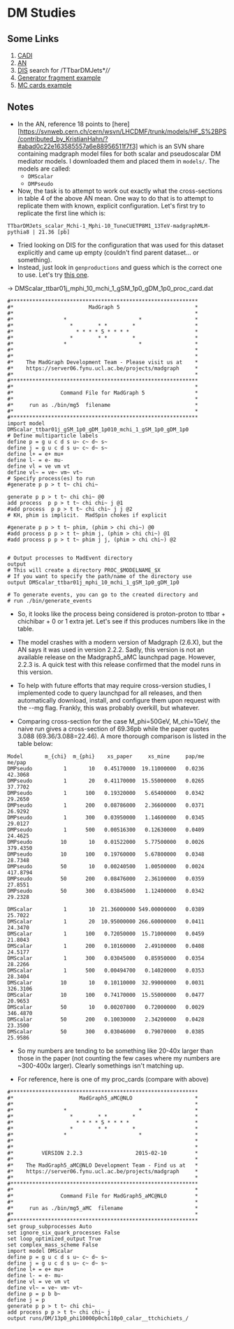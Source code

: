 # DM Studies


## Some Links
  1. [CADI](http://cms.cern.ch/iCMS/analysisadmin/cadilines?id=1824&ancode=EXO-16-049&tp=an&line=EXO-16-049)
  2. [AN](http://cms.cern.ch/iCMS/jsp/db_notes/noteInfo.jsp?cmsnoteid=CMS%20AN-2016/417)
  3. [DIS](http://uaf-8.t2.ucsd.edu/~namin/dis/) search for /TTbarDMJets*/*/*
  4. [Generator fragment example](https://cms-pdmv.cern.ch/mcm/public/restapi/requests/get_fragment/EXO-RunIISummer15wmLHEGS-01586)
  5. [MC cards example](https://github.com/cms-sw/genproductions/tree/02c6e5b080dc6e6a5d9ab8fb16b793505262e14d/bin/MadGraph5_aMCatNLO/cards/production/13TeV/DarkMatter/DMPseudo_ttbar_dilep/DMPseudoscalar_ttbar01j_mphi_100_mchi_10_gSM_1p0_gDM_1p0)


## Notes
  - In the AN, reference 18 points to [here][https://svnweb.cern.ch/cern/wsvn/LHCDMF/trunk/models/HF_S%2BPS/contributed_by_KristianHahn/?#abad0c22e163585557a6e88956511f7f3] which is an SVN share containing madgraph model files for both scalar and pseudoscalar DM mediator models. I downloaded them and placed them in `models/`. The models are called:
    - `DMScalar`
    - `DMPseudo`
  - Now, the task is to attempt to work out exactly what the cross-sections in table 4 of the above AN mean. One way to do that is to attempt to replicate them with known, explicit configuration. Let's first try to replicate the first line which is:

  `TTbarDMJets_scalar_Mchi-1_Mphi-10_TuneCUETP8M1_13TeV-madgraphMLM-pythia8 | 21.36 [pb]`

  - Tried looking on DIS for the configuration that was used for this dataset explicitly and came up empty (couldn't find parent dataset... or something).
  - Instead, just look in `genproductions` and guess which is the correct one to use. Let's try [this one](https://github.com/cms-sw/genproductions/blob/02c6e5b080dc6e6a5d9ab8fb16b793505262e14d/bin/MadGraph5_aMCatNLO/cards/production/13TeV/DarkMatter/DMScalar_ttbar/DMScalar_ttbar01j_mphi_10_mchi_1_gSM_1p0_gDM_1p0/DMScalar_ttbar01j_mphi_10_mchi_1_gSM_1p0_gDM_1p0_proc_card.dat).

-> DMScalar_ttbar01j_mphi_10_mchi_1_gSM_1p0_gDM_1p0_proc_card.dat
```
#************************************************************
#*                        MadGraph 5                        *
#*                                                          *
#*                *                       *                 *
#*                  *        * *        *                   *
#*                    * * * * 5 * * * *                     *
#*                  *        * *        *                   *
#*                *                       *                 *
#*                                                          *
#*                                                          *
#*    The MadGraph Development Team - Please visit us at    *
#*    https://server06.fynu.ucl.ac.be/projects/madgraph     *
#*                                                          *
#************************************************************
#*                                                          *
#*               Command File for MadGraph 5                *
#*                                                          *
#*     run as ./bin/mg5  filename                           *
#*                                                          *
#************************************************************
import model DMScalar_ttbar01j_gSM_1p0_gDM_1p010_mchi_1_gSM_1p0_gDM_1p0
# Define multiparticle labels
define p = g u c d s u~ c~ d~ s~
define j = g u c d s u~ c~ d~ s~
define l+ = e+ mu+
define l- = e- mu-
define vl = ve vm vt
define vl~ = ve~ vm~ vt~
# Specify process(es) to run
#generate p p > t t~ chi chi~

generate p p > t t~ chi chi~ @0
add process  p p > t t~ chi chi~ j @1
#add process  p p > t t~ chi chi~ j j @2
# KH, phim is implicit.  MadSpin chokes if explicit

#generate p p > t t~ phim, (phim > chi chi~) @0
#add process p p > t t~ phim j, (phim > chi chi~) @1
#add process p p > t t~ phim j j, (phim > chi chi~) @2


# Output processes to MadEvent directory
output
# This will create a directory PROC_$MODELNAME_$X
# If you want to specify the path/name of the directory use
output DMScalar_ttbar01j_mphi_10_mchi_1_gSM_1p0_gDM_1p0

# To generate events, you can go to the created directory and
# run ./bin/generate_events
```

  - So, it looks like the process being considered is proton-proton to ttbar + chichibar + 0 or 1 extra jet. Let's see if this produces numbers like in the table.
  - The model crashes with a modern version of Madgraph (2.6.X), but the AN says it was used in version 2.2.2. Sadly, this version is not an available release on the Madgraph5_aMC launchpad page. However, 2.2.3 is. A quick test with this release confirmed that the model runs in this version.
  - To help with future efforts that may require cross-version studies, I implemented code to query launchpad for all releases, and then automatically download, install, and configure them upon request with the --mg flag. Frankly, this was probably overkill, but whatever.

  - Comparing cross-section for the case M_phi=50GeV, M_chi=1GeV, the naive run gives a cross-section of 69.36pb while the paper quotes 3.088 (69.36/3.088=22.46). A more thorough comparison is listed in the table below:

```
Model       m_{chi}  m_{phi}    xs_paper     xs_mine     pap/me   me/pap
DMPseudo          1       10   0.45170000  19.11000000   0.0236  42.3068
DMPseudo          1       20   0.41170000  15.55000000   0.0265  37.7702
DMPseudo          1      100   0.19320000   5.65400000   0.0342  29.2650
DMPseudo          1      200   0.08786000   2.36600000   0.0371  26.9292
DMPseudo          1      300   0.03950000   1.14600000   0.0345  29.0127
DMPseudo          1      500   0.00516300   0.12630000   0.0409  24.4625
DMPseudo         10       10   0.01522000   5.77500000   0.0026 379.4350
DMPseudo         10      100   0.19760000   5.67800000   0.0348  28.7348
DMPseudo         50       10   0.00240500   1.00500000   0.0024 417.8794
DMPseudo         50      200   0.08476000   2.36100000   0.0359  27.8551
DMPseudo         50      300   0.03845000   1.12400000   0.0342  29.2328

DMScalar          1       10  21.36000000 549.00000000   0.0389  25.7022
DMScalar          1       20  10.95000000 266.60000000   0.0411  24.3470
DMScalar          1      100   0.72050000  15.71000000   0.0459  21.8043
DMScalar          1      200   0.10160000   2.49100000   0.0408  24.5177
DMScalar          1      300   0.03045000   0.85950000   0.0354  28.2266
DMScalar          1      500   0.00494700   0.14020000   0.0353  28.3404
DMScalar         10       10   0.10110000  32.99000000   0.0031 326.3106
DMScalar         10      100   0.74170000  15.55000000   0.0477  20.9653
DMScalar         50       10   0.00207800   0.72000000   0.0029 346.4870
DMScalar         50      200   0.10030000   2.34200000   0.0428  23.3500
DMScalar         50      300   0.03046000   0.79070000   0.0385  25.9586
```

  - So my numbers are tending to be something like 20-40x larger than those in the paper (not counting the few cases where my numbers are ~300-400x larger). Clearly somethings isn't matching up.

  - For reference, here is one of my proc_cards (compare with above)

```
#************************************************************
#*                     MadGraph5_aMC@NLO                    *
#*                                                          *
#*                *                       *                 *
#*                  *        * *        *                   *
#*                    * * * * 5 * * * *                     *
#*                  *        * *        *                   *
#*                *                       *                 *
#*                                                          *
#*                                                          *
#*         VERSION 2.2.3                 2015-02-10         *
#*                                                          *
#*    The MadGraph5_aMC@NLO Development Team - Find us at   *
#*    https://server06.fynu.ucl.ac.be/projects/madgraph     *
#*                                                          *
#************************************************************
#*                                                          *
#*               Command File for MadGraph5_aMC@NLO         *
#*                                                          *
#*     run as ./bin/mg5_aMC  filename                       *
#*                                                          *
#************************************************************
set group_subprocesses Auto
set ignore_six_quark_processes False
set loop_optimized_output True
set complex_mass_scheme False
import model DMScalar
define p = g u c d s u~ c~ d~ s~
define j = g u c d s u~ c~ d~ s~
define l+ = e+ mu+
define l- = e- mu-
define vl = ve vm vt
define vl~ = ve~ vm~ vt~
define p = p b b~
define j = p
generate p p > t t~ chi chi~
add process p p > t t~ chi chi~ j
output runs/DM/13p0_phi10000p0chi10p0_calar__ttchichiets_/
```